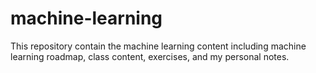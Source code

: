 # machine-learning
This repository contain the machine learning content including machine learning roadmap, class content, exercises, and my personal notes.
